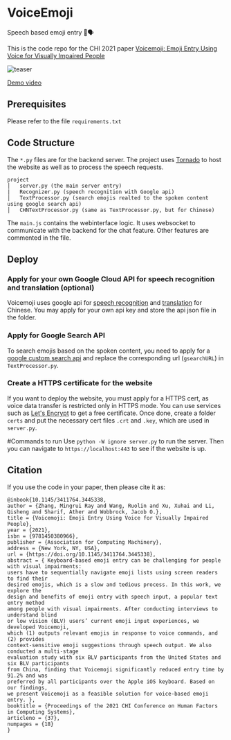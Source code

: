# VoiceEmoji
Speech based emoji entry 👄🗣

This is the code repo for the CHI 2021 paper [Voicemoji: Emoji Entry Using Voice for Visually Impaired People](https://drustz.com/assets/pdfs/voicemoji.pdf)

![teaser](https://user-images.githubusercontent.com/8768646/110891967-00889600-82a8-11eb-9221-7670f1db0668.png)

[Demo video](https://www.bilibili.com/video/BV1My4y1J7oN)

## Prerequisites
Please refer to the file `requirements.txt`

## Code Structure
The `*.py` files are for the backend server. The project uses [Tornado](http://www.tornadoweb.org/) to host the website as well as to process the speech requests.
```
project
│   server.py (the main server entry)
|   Recognizer.py (speech recognition with Google api)
│   TextProcessor.py (search emojis realted to the spoken content using google search api)
│   CHNTextProcessor.py (same as TextProcessor.py, but for Chinese)
```

The `main.js` contains the webinterface logic. It uses websocket to communicate with the backend for the chat feature. Other features are commented in the file.

## Deploy
### Apply for your own Google Cloud API for speech recognition and translation (optional)
Voicemoji uses google api for [speech recognition](https://cloud.google.com/speech-to-text) and [translation](https://cloud.google.com/translate) for Chinese. 
You may apply for your own api key and store the api json file in the folder.

### Apply for Google Search API
To search emojis based on the spoken content, you need to apply for a [google custom search api](https://developers.google.com/custom-search/v1/overview) and 
replace the corresponding url (`gsearchURL`) in `TextProcessor.py`.

### Create a HTTPS certificate for the website
If you want to deploy the website, you must apply for a HTTPS cert, as voice data transfer is restricted only in HTTPS mode. You can use services such as [Let's Encrypt](https://letsencrypt.org/)
to get a free certificate. Once done, create a folder `certs` and put the necessary cert files `.crt` and `.key`, which are used in `server.py`.

#Commands to run
Use `python -W ignore server.py` to run the server. Then you can navigate to `https://localhost:443` to see if the website is up.

## Citation
If you use the code in your paper, then please cite it as:

```
@inbook{10.1145/3411764.3445338,
author = {Zhang, Mingrui Ray and Wang, Ruolin and Xu, Xuhai and Li, Qisheng and Sharif, Ather and Wobbrock, Jacob O.},
title = {Voicemoji: Emoji Entry Using Voice for Visually Impaired People},
year = {2021},
isbn = {9781450380966},
publisher = {Association for Computing Machinery},
address = {New York, NY, USA},
url = {https://doi.org/10.1145/3411764.3445338},
abstract = { Keyboard-based emoji entry can be challenging for people with visual impairments:
users have to sequentially navigate emoji lists using screen readers to find their
desired emojis, which is a slow and tedious process. In this work, we explore the
design and benefits of emoji entry with speech input, a popular text entry method
among people with visual impairments. After conducting interviews to understand blind
or low vision (BLV) users’ current emoji input experiences, we developed Voicemoji,
which (1) outputs relevant emojis in response to voice commands, and (2) provides
context-sensitive emoji suggestions through speech output. We also conducted a multi-stage
evaluation study with six BLV participants from the United States and six BLV participants
from China, finding that Voicemoji significantly reduced entry time by 91.2% and was
preferred by all participants over the Apple iOS keyboard. Based on our findings,
we present Voicemoji as a feasible solution for voice-based emoji entry. },
booktitle = {Proceedings of the 2021 CHI Conference on Human Factors in Computing Systems},
articleno = {37},
numpages = {18}
}
```
